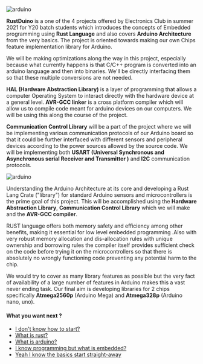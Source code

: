 ![arduino](https://github.com/Mshivam2409/rustduino/blob/master/docs/assets/logo.png?raw=true)

**RustDuino** is a one of the 4 projects offered by Electronics Club in summer 2021 for Y20 batch students which introduces the concepts of Embedded programming using **Rust Language** and also covers **Arduino Architecture** from the very basics. The project is oriented towards making our own Chips feature implementation library for Arduino.

We will be making optimizations along the way in this project, especially because what currently happens is that C/C++ program is converted into an arduino language and then into binaries. We'll be directly interfacing them so that these multiple conversions are not needed.

**HAL (Hardware Abstraction Library)** is a layer of programming that allows a computer Operating System to interact directly with the hardware device at a general level. **AVR-GCC linker** is a cross platform compiler which will allow us to compile code meant for arduino devices on our computers. We will be using this along the course of the project.

**Communication Control Library** will be a part of the project where we will be implementing various communication protocols of our Arduino board so that it could be further interfaced with different sensors and peripheral devices according to the power sources allowed by the source code. We will be implementing both **USART (Universal Synchronous and Asynchronous serial Receiver and Transmitter )** and **I2C** communication protocols.

![arduino](https://github.com/Mshivam2409/rustduino/blob/master/docs/docs/embedded/images/Arduino.gif?raw=true)

Understanding the Arduino Architecture at its core and developing a Rust Lang Crate ("library") for standard Arduino sensors and microcontrollers is the prime goal of this project. This will be accomplished using the **Hardware Abstraction Library**, **Communication Control Library** which we will make and the **AVR-GCC compiler**.

RUST language offers both memory safety and efficiency among other benefits, making it essential for low level embedded programming .Also with very robust memory allocation and dis-allocation rules with unique ownership and borrowing rules the compiler itself provides sufficient check on the code before trying it on the microcontrollers so that there is absolutely no wrongly functioning code preventing any potential harm to the chip.

We would try to cover as many library features as possible but the very fact of availability of a large number of features in Arduino makes this a vast never ending task. Our final aim is developing libraries for 2 chips specifically **Atmega2560p** (Arduino Mega) and **Atmega328p** (Arduino nano, uno).

#### What you want next ?

- [I don't know how to start?](https://rustduino.shivammalhotra.dev/install)
- [What is rust?](https://rustduino.shivammalhotra.dev/index_rust)
- [What is arduino?](https://rustduino.shivammalhotra.dev/arduino)
- [I know programming but what is embedded?](https://rustduino.shivammalhotra.dev/embedded)
- [Yeah I know the basics start straight-away](https://rustduino.shivammalhotra.dev/index_core)
